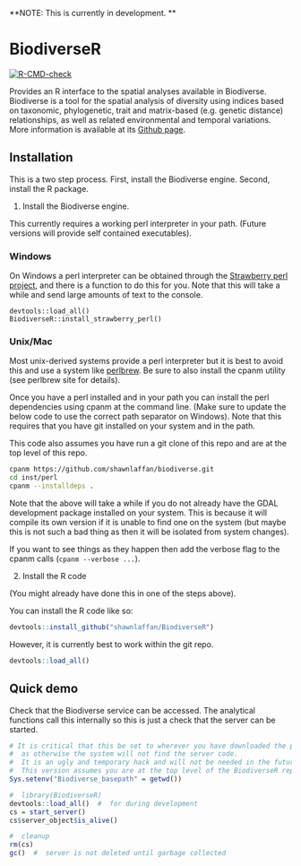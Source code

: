 
<!-- README.md is generated from README.Rmd. Please edit that file -->

**NOTE: This is currently in development. **

# BiodiverseR

<!-- badges: start -->

[![R-CMD-check](https://github.com/shawnlaffan/Biodiverse-R/actions/workflows/R-CMD-check.yaml/badge.svg)](https://github.com/shawnlaffan/Biodiverse-R/actions/workflows/R-CMD-check.yaml)
<!-- badges: end -->

Provides an R interface to the spatial analyses available in Biodiverse.
Biodiverse is a tool for the spatial analysis of diversity using indices
based on taxonomic, phylogenetic, trait and matrix-based (e.g. genetic
distance) relationships, as well as related environmental and temporal
variations. More information is available at its [Github
page](https://github.com/shawnlaffan/biodiverse).

## Installation

This is a two step process. First, install the Biodiverse engine.
Second, install the R package.

1.  Install the Biodiverse engine.

This currently requires a working perl interpreter in your path. (Future
versions will provide self contained executables).

### Windows

On Windows a perl interpreter can be obtained through the [Strawberry
perl project](https://strawberryperl.com/releases.html), and there is
a function to do this for you. Note that this will take a while and
send large amounts of text to the console.  

```
devtools::load_all()
BiodiverseR::install_strawberry_perl()
```

### Unix/Mac

Most unix-derived systems provide a perl interpreter but it is best to avoid
this and use a system like [perlbrew](https://perlbrew.pl/). Be sure to
also install the cpanm utility (see perlbrew site for details).

Once you have a perl installed and in your path you can install the perl
dependencies using cpanm at the command line. (Make sure to update the
below code to use the correct path separator on Windows). Note that this
requires that you have git installed on your system and in the path.

This code also assumes you have run a git clone of this repo and are at
the top level of this repo.

``` bash
cpanm https://github.com/shawnlaffan/biodiverse.git
cd inst/perl
cpanm --installdeps .
```

Note that the above will take a while if you do not already have the
GDAL development package installed on your system. This is because it
will compile its own version if it is unable to find one on the system
(but maybe this is not such a bad thing as then it will be isolated from
system changes).

If you want to see things as they happen then add the verbose flag to
the cpanm calls (`cpanm --verbose ...`).

2.  Install the R code

(You might already have done this in one of the steps above).

You can install the R code like so:

``` r
devtools::install_github("shawnlaffan/BiodiverseR")
```

However, it is currently best to work within the git repo.

``` r
devtools::load_all()
```

## Quick demo

Check that the Biodiverse service can be accessed. The analytical
functions call this internally so this is just a check that the server
can be started.

``` r
# It is critical that this be set to wherever you have downloaded the package 
#  as otherwise the system will not find the server code.  
#  It is an ugly and temporary hack and will not be needed in the future.
#  This version assumes you are at the top level of the BiodiverseR repository.  
Sys.setenv("Biodiverse_basepath" = getwd())

#  library(BiodiverseR)
devtools::load_all()  #  for during development 
cs = start_server()
cs$server_object$is_alive()

#  cleanup
rm(cs)
gc()  #  server is not deleted until garbage collected
```
